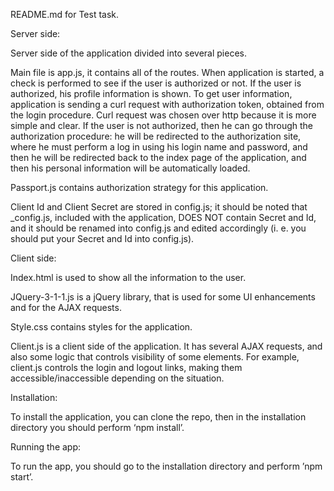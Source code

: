 
README.md for Test task.


Server side:

Server side of the application divided into several pieces.

Main file is app.js, it contains all of the routes. When application is started, a check is performed to see if the user is authorized or not. If the user is authorized, his profile information is shown. To get user information, application is sending a curl request with authorization token, obtained from the login procedure. Curl request was chosen over http because it is more simple and clear. If the user is not authorized, then he can go through the authorization procedure: he will be redirected to the authorization site, where he must perform a log in using his login name and password, and then he will be redirected back to the index page of the application, and then his personal information will be automatically loaded.

Passport.js contains authorization strategy for this application.

Client Id and Client Secret are stored in config.js; it should be noted that _config.js, included with the application, DOES NOT contain Secret and Id, and it should be renamed into config.js and edited accordingly (i. e. you should put your Secret and Id into config.js).


Client side:

Index.html is used to show all the information to the user.

JQuery-3-1-1.js is a jQuery library, that is used for some UI enhancements and for the AJAX requests.

Style.css contains styles for the application.

Client.js is a client side of the application. It has several AJAX requests, and also some logic that controls visibility of some elements. For example, client.js controls the login and logout links, making them accessible/inaccessible depending on the situation.


Installation:

To install the application, you can clone the repo, then in the installation directory you should perform ‘npm install’.


Running the app:

To run the app, you should go to the installation directory and perform ’npm start’.